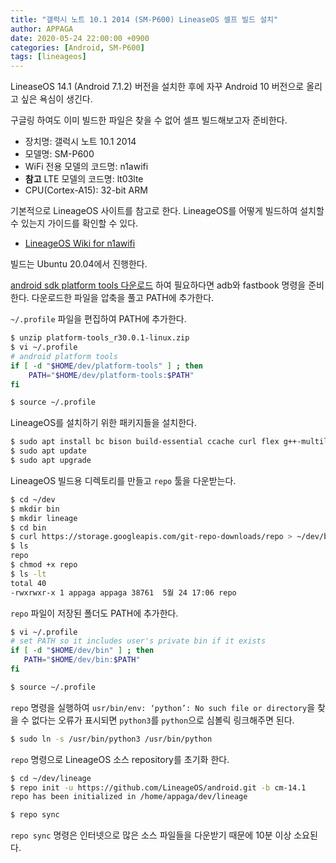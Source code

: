 ```yaml
---
title: "갤럭시 노트 10.1 2014 (SM-P600) LineaseOS 셀프 빌드 설치"
author: APPAGA
date: 2020-05-24 22:00:00 +0900
categories: [Android, SM-P600]
tags: [lineageos]
---
```


LineaseOS 14.1 (Android 7.1.2) 버전을 설치한 후에 자꾸 Android 10 버전으로 올리고 싶은 욕심이 생긴다.

구글링 하여도 이미 빌드한 파일은 찾을 수 없어 셀프 빌드해보고자 준비한다.

* 장치명: 갤럭시 노트 10.1 2014
* 모델명: SM-P600
* WiFi 전용 모델의 코드명: n1awifi
* __참고__ LTE 모델의 코드명: lt03lte
* CPU(Cortex-A15): 32-bit ARM

기본적으로 LineageOS 사이트를 참고로 한다. 
LineageOS를 어떻게 빌드하여 설치할 수 있는지 가이드를 확인할 수 있다.

* [LineageOS Wiki for n1awifi][lineageos_wiki]

빌드는 Ubuntu 20.04에서 진행한다.

[android sdk platform tools 다운로드](https://dl.google.com/android/repository/platform-tools-latest-linux.zip) 하여 필요하다면 adb와 fastbook 명령을 준비한다.
다운로드한 파일을 압축을 풀고 PATH에 추가한다.

`~/.profile` 파일을 편집하여 PATH에 추가한다.
```sh
$ unzip platform-tools_r30.0.1-linux.zip
$ vi ~/.profile 
# android platform tools
if [ -d "$HOME/dev/platform-tools" ] ; then
    PATH="$HOME/dev/platform-tools:$PATH"
fi

$ source ~/.profile
```

LineageOS를 설치하기 위한 패키지들을 설치한다.
```sh
$ sudo apt install bc bison build-essential ccache curl flex g++-multilib gcc-multilib git gnupg gperf imagemagick lib32ncurses5-dev lib32readline-dev lib32z1-dev liblz4-tool libncurses5 libncurses5-dev libsdl1.2-dev libssl-dev libxml2 libxml2-utils lzop pngcrush rsync schedtool squashfs-tools xsltproc zip zlib1g-dev
$ sudo apt update
$ sudo apt upgrade
```

LineageOS 빌드용 디렉토리를 만들고 `repo` 툴을 다운받는다.
```sh
$ cd ~/dev
$ mkdir bin
$ mkdir lineage
$ cd bin
$ curl https://storage.googleapis.com/git-repo-downloads/repo > ~/dev/bin/repo
$ ls
repo
$ chmod +x repo
$ ls -lt
total 40
-rwxrwxr-x 1 appaga appaga 38761  5월 24 17:06 repo
```

 `repo` 파일이 저장된 폴더도 PATH에 추가한다.
 ```sh
$ vi ~/.profile 
# set PATH so it includes user's private bin if it exists
if [ -d "$HOME/dev/bin" ] ; then
    PATH="$HOME/dev/bin:$PATH"
fi

$ source ~/.profile
```

`repo` 명령을 실행하여 `usr/bin/env: ‘python’: No such file or directory`을 찾을 수 없다는 오류가 표시되면 `python3`를 `python`으로 심볼릭 링크해주면 된다.
```sh
$ sudo ln -s /usr/bin/python3 /usr/bin/python
```

`repo` 명령으로 LineageOS 소스 repository를 초기화 한다.
```sh
$ cd ~/dev/lineage
$ repo init -u https://github.com/LineageOS/android.git -b cm-14.1
repo has been initialized in /home/appaga/dev/lineage

$ repo sync
```
`repo sync` 명령은 인터넷으로 많은 소스 파일들을 다운받기 때문에 10분 이상 소요된다.



[lineageos_wiki]: https://wiki.lineageos.org/devices/n1awifi